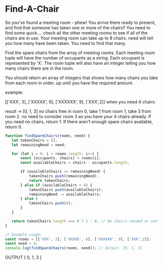 # Find-A-Chair

So you've found a meeting room - phew! You arrive there ready to present, and find that someone has taken one or more of the chairs!! You need to find some quick.... check all the other meeting rooms to see if all of the chairs are in use. Your meeting room can take up to 8 chairs. need will tell you how many have been taken. You need to find that many.

Find the spare chairs from the array of meeting rooms. Each meeting room tuple will have the number of occupants as a string. Each occupant is represented by 'X'. The room tuple will also have an integer telling you how many chairs there are in the room.

You should return an array of integers that shows how many chairs you take from each room in order, up until you have the required amount.

example:

[['XXX', 3], ['XXXXX', 6], ['XXXXXX', 9], ['XXX',2]] when you need 4 chairs:

result -> [0, 1, 3] 
no chairs free in room 0, take 1 from room 1, take 3 from room 2. no need to consider room 3 as you have your 4 chairs already.
If you need no chairs, return 1. If there aren't enough spare chairs available, return 0.

>>
 ```javascript
function findSpareChairs(rooms, need) {
    let takenChairs = [];
    let remainingNeed = need;

    for (let i = 0; i < rooms.length; i++) {
        const [occupants, chairs] = rooms[i];
        const availableChairs = chairs - occupants.length;

        if (availableChairs >= remainingNeed) {
            takenChairs.push(remainingNeed);
            return takenChairs;
        } else if (availableChairs > 0) {
            takenChairs.push(availableChairs);
            remainingNeed -= availableChairs;
        } else {
            takenChairs.push(0);
        }
    }

    return takenChairs.length === 0 ? 1 : 0; // No chairs needed or not enough chairs available
}

// Example usage:
const rooms = [['XXX', 3], ['XXXXX', 6], ['XXXXXX', 9], ['XXX',2]];
const need = 4;
console.log(findSpareChairs(rooms, need)); // Output: [0, 1, 3]


 ```

OUTPUT
[ 0, 1, 3 ]
